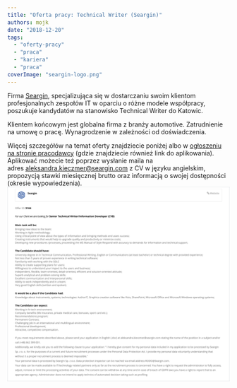```yaml
---
title: "Oferta pracy: Technical Writer (Seargin)"
authors: mojk
date: "2018-12-20"
tags:
  - "oferty-pracy"
  - "praca"
  - "kariera"
  - "praca"
coverImage: "seargin-logo.png"
---
```


Firma [Seargin](https://seargin.com/pl/), specjalizująca się w dostarczaniu
swoim klientom profesjonalnych zespołów IT w oparciu o różne modele współpracy,
poszukuje kandydatów na stanowisko Technical Writer do Katowic.

Klientem końcowym jest globalna firma z branży automotive. Zatrudnienie na umowę
o pracę. Wynagrodzenie w zależności od doświadczenia.

Więcej szczegółów na temat oferty znajdziecie poniżej albo
w [ogłoszeniu na stronie pracodawcy](https://seargin.com/en/job/digital-it-senior-technical-writer-information-developer-cvb-2/) (gdzie
znajdziecie również link do aplikowania). Aplikować możecie też poprzez wysłanie
maila na
adres [aleksandra.kieczmer@seargin.com](mailto:aleksandra.kieczmer@seargin.com) z
CV w języku angielskim, propozycją stawki miesięcznej brutto oraz informacją o
swojej dostępności (okresie
wypowiedzenia).[![](images/seargin_tech_writer_katowice.png)](http://techwriter.pl/wp-content/uploads/2018/12/seargin_tech_writer_katowice.png)
